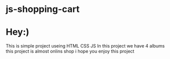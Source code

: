 # js-shopping-cart
# Hey:)
This is simple project useing HTML CSS JS
    In this project we have 4 albums this project is almost onlins shop
    i hope you enjoy this project